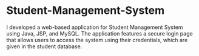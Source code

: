 # Student-Management-System
I developed a web-based application for Student Management System using Java, JSP, and MySQL. The application features a secure login page that allows users to access the system using their credentials, which are given in the student database.
